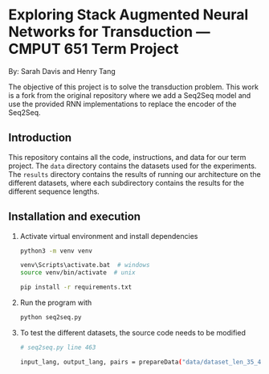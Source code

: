 # Exploring Stack Augmented Neural Networks for Transduction — CMPUT 651 Term Project
By: Sarah Davis and Henry Tang

The objective of this project is to solve the transduction problem.
This work is a fork from the original repository where we add a Seq2Seq model and use the provided RNN implementations to replace the encoder of the Seq2Seq.

## Introduction

This repository contains all the code, instructions, and data for our term project.
The `data` directory contains the datasets used for the experiments.
The `results` directory contains the results of running our architecture on the different datasets, where each subdirectory contains the results for the different sequence lengths.

## Installation and execution

1. Activate virtual environment and install dependencies 
	```bash
    python3 -m venv venv
 
    venv\Scripts\activate.bat  # windows
    source venv/bin/activate  # unix
 
    pip install -r requirements.txt
	```
 
2. Run the program with 
    ```bash
    python seq2seq.py
	```
 
3. To test the different datasets, the source code needs to be modified
	```bash
    # seq2seq.py line 463   
 
    input_lang, output_lang, pairs = prepareData("data/dataset_len_35_40.tsv", "infix", 'postfix')
	```